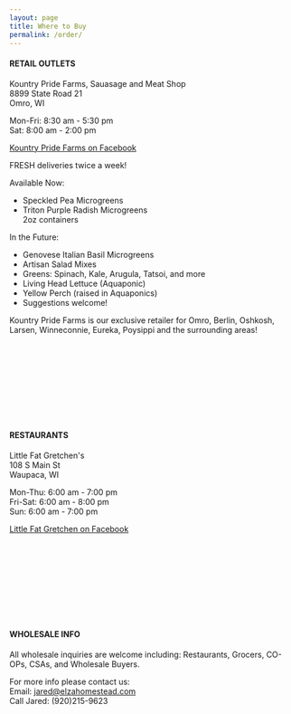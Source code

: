 ```yaml
---
layout: page
title: Where to Buy
permalink: /order/
---
```

#### RETAIL OUTLETS

Kountry Pride Farms, Sauasage and Meat Shop  
8899 State Road 21  
Omro, WI  

Mon-Fri:	8:30 am - 5:30 pm  
Sat:	8:00 am - 2:00 pm  

[Kountry Pride Farms on Facebook](https://www.facebook.com/Kountry-Pride-Farms-Sausage-Meat-Shop-193450167341775/)

FRESH deliveries twice a week!

Available Now:  
* Speckled Pea Microgreens  
* Triton Purple Radish Microgreens  
2oz containers  

In the Future:  
* Genovese Italian Basil Microgreens
* Artisan Salad Mixes 
* Greens: Spinach, Kale, Arugula, Tatsoi, and more  
* Living Head Lettuce  (Aquaponic)  
* Yellow Perch (raised in Aquaponics)  
* Suggestions welcome!  

Kountry Pride Farms is our exclusive retailer for Omro, Berlin, Oshkosh, Larsen, Winneconnie, Eureka, Poysippi and the surrounding areas!

<br><br><br><br>
<br><br><br><br>

#### RESTAURANTS

Little Fat Gretchen's  
108 S Main St  
Waupaca, WI

Mon-Thu:	6:00 am - 7:00 pm  
Fri-Sat:	6:00 am - 8:00 pm  
Sun:	6:00 am - 7:00 pm  

[Little Fat Gretchen on Facebook](https://www.facebook.com/LittleFatGretchens/)

<br><br><br><br>
<br><br><br><br>

#### WHOLESALE INFO

All wholesale inquiries are welcome including: Restaurants, Grocers, CO-OPs, CSAs, and Wholesale Buyers. 

For more info please contact us:  
Email: jared@elzahomestead.com  
Call Jared: (920)215-9623  